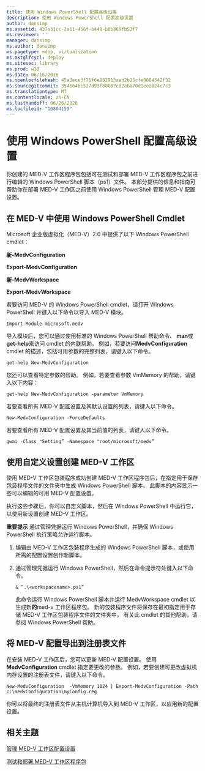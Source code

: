 ```yaml
---
title: 使用 Windows PowerShell 配置高级设置
description: 使用 Windows PowerShell 配置高级设置
author: dansimp
ms.assetid: 437a31cc-2a11-456f-b448-b0b869fb53f7
ms.reviewer: ''
manager: dansimp
ms.author: dansimp
ms.pagetype: mdop, virtualization
ms.mktglfcycl: deploy
ms.sitesec: library
ms.prod: w10
ms.date: 06/16/2016
ms.openlocfilehash: 45a3ece3f76f6e982913aad2b25cfe0084542f32
ms.sourcegitcommit: 354664bc527d93f80687cd2eba70d1eea024c7c3
ms.translationtype: MT
ms.contentlocale: zh-CN
ms.lasthandoff: 06/26/2020
ms.locfileid: "10804159"
---
```

# 使用 Windows PowerShell 配置高级设置


你创建的 MED-V 工作区程序包包括可在测试和部署 MED-V 工作区程序包之前进行编辑的 Windows PowerShell 脚本（ps1）文件。 本部分提供的信息和指南可帮助你在部署 MED-V 工作区之前使用 Windows PowerShell 管理 MED-V 配置设置。

## 在 MED-V 中使用 Windows PowerShell Cmdlet


Microsoft 企业版虚拟化（MED-V）2.0 中提供了以下 Windows PowerShell cmdlet：

**新-MedvConfiguration**

**Export-MedvConfiguration**

**新-MedvWorkspace**

**Export-MedvWorkspace**

若要访问 MED-V 的 Windows PowerShell cmdlet，请打开 Windows PowerShell 并键入以下命令以导入 MED-V 模块。

``` syntax
Import-Module microsoft.medv
```

导入模块后，您可以通过使用标准的 Windows PowerShell 帮助命令、 **man**或**get-help**来访问 cmdlet 的内联帮助。 例如，若要访问**MedvConfiguration** cmdlet 的描述，包括可用参数的完整列表，请键入以下命令。

``` syntax
get-help New-MedvConfiguration
```

您还可以查看特定参数的帮助。 例如，若要查看参数 VmMemory 的帮助，请键入以下内容：

``` syntax
get-help New-MedvConfiguration -parameter VmMemory
```

若要查看所有 MED-V 配置设置及其默认设置的列表，请键入以下命令。

``` syntax
New-MedvConfiguration -ForceDefaults
```

若要查看所有 MED-V 配置设置及其当前值的列表，请键入以下命令。

``` syntax
gwmi -Class "Setting” -Namespace "root/microsoft/medv”
```

## 使用自定义设置创建 MED-V 工作区


使用 MED-V 工作区包装程序成功创建 MED-V 工作区程序包后，在指定用于保存包装程序文件的文件夹中生成 Windows PowerShell 脚本。 此脚本的内容显示一些可以编辑的可用 MED-V 配置设置。

执行这些步骤后，你可以自定义脚本，然后在 Windows PowerShell 中运行它，以使用新设置创建 MED-V 工作区。

**重要提示** 通过管理凭据运行 Windows PowerShell，并确保 Windows PowerShell 执行策略允许运行脚本。

1.  编辑由 MED-V 工作区包装程序生成的 Windows PowerShell 脚本，或使用所需的配置设置创作新脚本。

2.  通过管理凭据运行 Windows PowerShell，然后在命令提示符处键入以下命令。

    ``` syntax
    & “.\<workspacename>.ps1”
    ```

    此命令运行 Windows PowerShell 脚本并运行 MedvWorkspace cmdlet 以生成新**的**med-v 工作区程序包。 新的包装程序文件将保存在最初指定用于存储 MED-V 工作区包装程序文件的文件夹中。 有关此 cmdlet 的其他帮助，请参阅 Windows PowerShell 帮助。

 

## 将 MED-V 配置导出到注册表文件


在安装 MED-V 工作区后，您可以更新 MED-V 配置设置。 使用**MedvConfiguration** cmdlet 指定要更改的参数。 例如，若要创建可更改虚拟机内存设置的注册表文件，请键入以下命令。

``` syntax
New-MedvConfiguration  -VmMemory 1024 | Export-MedvConfiguration -Path c:\medvConfiguration\myConfig.reg
```

你可以将最终的注册表文件从主机计算机导入到 MED-V 工作区，以应用新的配置设置。

## 相关主题


[管理 MED-V 工作区配置设置](managing-med-v-workspace-configuration-settings.md)

[测试和部署 MED-V 工作区程序包](test-and-deploy-the-med-v-workspace-package.md)

 

 





